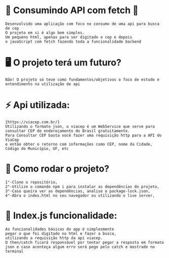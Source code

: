 # 🤞 Consumindo API com fetch 🤞
    Desenvolvido uma aplicação com foco no consumo de uma api para busca de cep
    O projeto em si é algo bem simples. 
    Um pequeno html, apenas para ser digitado o cep e depois 
    o javaScript com fetch fazendo toda a funcionalidade backend

# 🖥️ O projeto terá um futuro?
    Não! O projeto só teve como fundamentos/objetivos o foco de estudo e entendimento na utilização de api

# ⚡ Api utilizada:
    {https://viacep.com.br/}
    Utilizando o formato json, o viacep é um WebService que serve para consultar CEP de endereçamento do Brasil gratuitamente. 
    Para Consultar CEP basta você fazer uma requisição http para a API do ViaCep
    e então obter o retorno com informações como CEP, nome da Cidade, Código do Município, UF, etc

# 💬 Como rodar o projeto?
    1°-Clone o repositório,
    2°-Utilize o comando npm i para instalar as dependências do projeto,
    3°-Caso queira ver as dependências, analise o package-lock.json,
    4°-Abra o index.html no seu navegador ou utilizando o live server,

# 💬 Index.js funcionalidade:
    As funcionalidades básicas do app é simplesmente
    pegar o que foi digitado no html e fazer a busca, 
    utilizando a requisição http da api viacep. 
    O then/catch ficará responsável por tentar pegar a resposta em formato json e caso aconteça algum erro será pego pelo catch e mostrado no terminal
